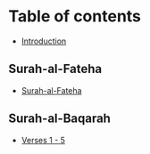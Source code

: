 # Table of contents

* [Introduction](README.md)

## Surah-al-Fateha

* [Surah-al-Fateha](surah-al-fateha/surah-al-fateha.md)

## Surah-al-Baqarah

* [Verses 1 - 5](surah-al-baqarah/verses-1-5.md)

